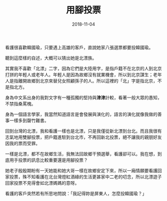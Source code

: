 ﻿---
layout: post
title: 用腳投票
date: 2018-11-04
category: [詭]
tags: [看護]
---

看護很喜歡韓國瑜，只要遇上高雄的客戶，直說她家八張選票都要投韓國瑜。

聽到這麼樣的自述，大概可以猜出她是北漂族。

<!--more-->
其實我不喜歡「北漂」二字，因為它們是大陸用字，是指戶籍不在北京的人到北京打拼的年輕人或老年人。年輕人是因為故鄉沒有就業機會，所以到北京謀生；老年人是指離開故鄉到北京來替兒女照顧孫子的人。所以這裡的「北」字是指北京，不是指北方。

身為中文系出身的我對文字有一種孤獨的堅持與**津津**計較，看著一般大眾的愚知，不禁指桑罵槐。

身為一個語言學家，我當然知道語言是會發展與演化的，語言的演化就像我做的善事一樣多到罄竹難書。

回到台灣的北漂，我和看護一樣也是北漂，只是我僅從新北漂到台北。而且我很有志氣地用雙腳投票，把戶籍進駐到台北市，不再回新北投票，絕不讓我的親朋好友因我的票而受罪。

一樣是北漂，都不在故鄉生活，我無法回故鄉干預選舉，看護卻可以。我在想，到底用手投票的訊息比較重要還是用腳投票？

她老子殷殷期盼有一天她能和她大哥一樣在故鄉安定下來，所以一廂情願要看護回家投票，殊不知看護在北台灣燈紅酒綠的生活更甚家中二老的叨念，所以北漂遊子回家投票不見得會如北漂媽媽的意呀。

看護的客戶突然若有所思地問說：「我記得妳是屏東人，怎麼投韓國瑜？」